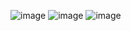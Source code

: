 ![image](https://github.com/user-attachments/assets/b0f9bfbe-eea1-4724-996a-8d24352a9ad3)
![image](https://github.com/user-attachments/assets/7f358f18-b804-462e-b521-8e508a10f5d5)
![image](https://github.com/user-attachments/assets/8af833df-0487-43b3-8243-69ddb969c4af)
